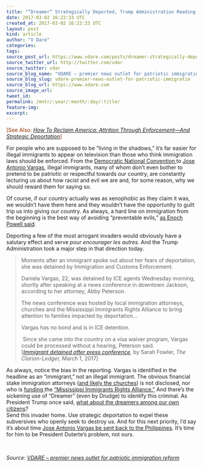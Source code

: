 ```yaml
---
title: "“Dreamer” Strategically Deported, Trump Administration Reading VDARE.com?"
date: 2017-03-02 16:22:33 UTC
created_at: 2017-03-02 16:22:33 UTC
layout: post
kind: article
author: "V Dare"
categories: 
tags: 
source_post_url: https://www.vdare.com/posts/dreamer-strategically-deported-trump-administration-reading-vdare-com
source_twitter_url: http://twitter.com/vdar
source_twitter: vdar
source_blog_name: "VDARE – premier news outlet for patriotic immigration reform"
source_blog_slug: vdare-premier-news-outlet-for-patriotic-immigratio
source_blog_url: https://www.vdare.com
source_image_url: 
tweet_id:
permalink: /mntr/:year/:month/:day/:title/
feature-img: 
excerpt:
---
```

<div class="pf-content"><p><span style="color: #993300;">[See Also: </span><a href="http://www.vdare.com/articles/how-to-reclaim-america-attrition-through-enforcement"><em>How To Reclaim America: Attrition Through Enforcement—And Strategic Deportation</em></a><span style="color: #993300;">]</span></p>
<p>For people who are supposed to be “living in the shadows,” it’s far easier for illegal immigrants to appear on television than those who think immigration laws should be enforced. From the <a href="http://www.vdare.com/posts/illegal-aliens-the-democrat-national-convention-and-the-high-iq-vdare-readers">Democratic National Convention </a>to <a href="http://www.vdare.com/articles/defining-america-down-jose-antonio-vargas-yech-and-whats-at-stake-in-the-latest-amnesty-imm">Jose Antonio Vargas</a>, illegal immigrants, many of whom don’t even bother to pretend to be patriotic or respectful towards our country, are constantly lecturing us about how racist and evil we are and, for some reason, why we should reward them for saying so.</p>
<p>Of course, if our country actually was as xenophobic as they claim it was, we wouldn’t have them here and they wouldn’t have the opportunity to guilt trip us into giving our country. As always, a hard line on immigration from the beginning is the best way of avoiding “preventable evils,” <a href="http://www.vdare.com/posts/enoch-powell-on-merkels-boner">as Enoch Powell said</a>.</p>
<p>Deporting a few of the most arrogant invaders would obviously have a salutary effect and serve <i>pour encourager les autres. </i>And the Trump Administration took a major step in that direction today.</p>
<blockquote><p>Moments after an immigrant spoke out about her fears of deportation, she was detained by Immigration and Customs Enforcement.</p>
<p>Daniela Vargas, 22, was detained by ICE agents Wednesday morning, shortly after speaking at a news conference in downtown Jackson, according to her attorney, Abby Peterson.</p>
<p class="">The news conference was hosted by local immigration attorneys, churches and the Mississippi Immigrants Rights Alliance to bring attention to families impacted by deportation…</p><div id="57966237cc52c74a5e1363c4" class="vdb_player vdb_57966237cc52c74a5e1363c456bcd17ce4b018167fea5539">    </div>
<p class="">Vargas has no bond and is in ICE detention.</p>
<div id="module-position-PxCXWfTX5Yw" class="story-asset image-asset"> Since she came into the country on a visa waiver program, Vargas could be processed without a hearing, Peterson said.</div>
<div class="story-asset image-asset"></div>
<div class="story-asset image-asset">[<em><a href="http://www.clarionledger.com/story/news/local/2017/03/01/immigrant-detained-after-press-conference/98589720/">Immigrant detained after press conference</a></em>, by Sarah Fowler, <em>The Clarion-Ledger, </em>March 1, 2017]</div>
</blockquote>
<div class="story-asset image-asset">As always, notice the bias in the reporting. Vargas is identified in the headline as an “immigrant,” not an illegal immigrant. The obvious financial stake immigration attorneys (<a href="http://www.vdare.com/articles/memo-from-middle-america-refugee-industry-profiteering-so-gross-even-time-magazine-has-noticed">and likely the churches</a>) is not disclosed, nor who is <a href="https://www.guidestar.org/PartnerReport.aspx?ein=94-3425290&amp;Partner=Demo">funding </a>the <a href="http://www.yourmira.org/about/our-history/">“Mississippi Immigrants Rights Alliance.”</a> And there’s the sickening use of “Dreamer” (even by Drudge) to identify this criminal. As President Trump once said, <a href="http://www.vdare.com/articles/memo-from-middle-america-refugee-industry-profiteering-so-gross-even-time-magazine-has-noticed">what about the dreamers among our own citizens</a>?</div>
<div class="story-asset image-asset"></div>
<div class="story-asset image-asset">Send this invader home. Use strategic deportation to expel these subversives who openly seek to destroy us. And for this next priority, I’d say it’s about time <a href="http://www.vdare.com/posts/dream-act-poster-boy-jose-antonio-vargas-arrested-by-immigration-authorities-at-last">Jose Antonio Vargas be sent back to the Philippines</a>. It’s time for him to be President Duterte’s problem, not ours.</div>
<p> </p>
</div><div class="">
    <i>Source: <a href="https://www.vdare.com">VDARE – premier news outlet for patriotic immigration reform</a></i>
</div>
